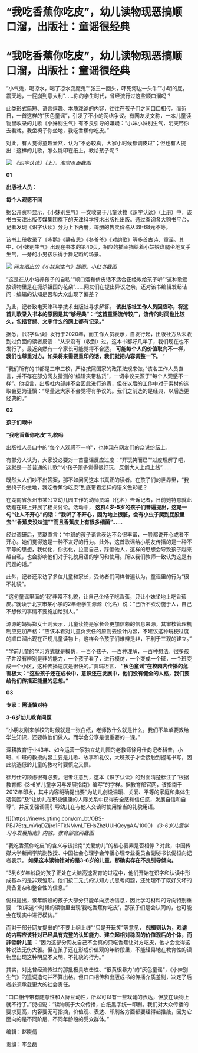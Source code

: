 # “我吃香蕉你吃皮”，幼儿读物现恶搞顺口溜，出版社：童谣很经典

# “我吃香蕉你吃皮”，幼儿读物现恶搞顺口溜，出版社：童谣很经典

“小气鬼，喝凉水，喝了凉水变魔鬼”“张三一回头，吓死河边一头牛”“小明的屁，震天地，一屁崩到意大利”……你的学生时代，曾经流行过这些顺口溜吗？

此类形式简短、语言逗趣、本质戏谑的内容，往往在孩子们之间口口相传。而近日，一首这样的“灰色童谣”，引发了不小的网络争议。有网友发文称，一本儿童读物里收录的儿歌《小妹别生气》有不良引导的嫌疑：“小妹小妹别生气，明天带你去看戏。我坐椅子你坐地，我吃香蕉你吃皮。”

对此，有人觉得童趣盎然，认为“不必较真，大家小时候都调皮过”；但也有人提出：这样的儿歌，怎么能印在纸上，教给孩子呢？

![](https://inews.gtimg.com/om_bt/Ooij7oCuLZoaRkLWj3dySu4tVltMLnZ95JIgNSW0AoQGAAA/1000)
_《识字认读》（上）。淘宝页面截图_

**01**

**出版社人员：**

**每个人观感不同**

据公开资料显示，《小妹别生气》一文收录于儿童读物《识字认读》（上册）中，该书由天津出版传媒集团旗下的天津科学技术出版社出版。通过查询各大购书平台，记者发现《识字认读》分为上下两册，每册的售卖价格从39-68元不等。

该书上册收录了《咏鹅》《静夜思》《冬爷爷》《对韵歌》等多首古诗、童谣。其中，《小妹别生气》出现在书本的第40页，相应的插画描绘着小姑娘盘腿坐地叉手生气，一旁的小男孩乐得手舞足蹈的场景。

![](https://inews.gtimg.com/om_bt/OGV5KBnunQsjCRvVRll2yVXwkUE5H6UvKsPFfqrdaK2uQAA/1000)
_网友晒出的《小妹别生气》插图。小红书截图_

“这是在从小培养孩子的自私”“顺口溜和俏皮话不适合正经教给孩子听”“这种歌谣放读物里是在扼杀祖国的花朵”……网友们在提出异议之余，还对该书编辑发起诘问：编辑的认知是否和大众出现了偏差？

为此，记者致电天津科学技术出版社寻求解答。
**该出版社工作人员回应称，将这首儿歌录入书本的原因是其“够经典”：“这首童谣流传较广，流传的时间也比较久，包括音频、文字什么的网上都有记录。”**

据悉，《识字认读》发行于2020年，而工作人员表示，自发行起，出版社方从未收到过负面的读者反馈：“从来没有（收到）过。这本书都好几年了，我们现在也不发行了。最近突然有一个家长可能觉得不合适。
**可能每个人的价值取向不一样，我们也尊重对方。如果将来需要重印的话，我们就把内容调整一下。** ”

“我们所有的书都是三审三校，严格按照国家的政策法规来做。”该名工作人员直言，并不存在部分网友猜测的“编辑夹带私货”，一切争议来源于“每个人观感不一样”。他坦言，出版社内部并不会因此进行追责，但在以后的工作中对于素材的选取会更为谨慎：“尽量选大家不会觉得有争议的。我们之前选的是经典，以后选更经典的。”

**02**

**孩子们眼中**

**“我吃香蕉你吃皮”礼貌吗**

出版社人员口中的“每个人观感不一样”，也体现在网友们的众说纷纭上。

有部分人认为，大家没必要对一首童谣反应过度：“开玩笑而已”“过度理解了吧，这就是一首普通的儿歌”“小孩子顶多觉得很好玩，反倒大人上纲上线”……

既然大人们吵不出答案，那不如问问这本书真正的读者。在孩子们的世界里，“我坐椅子你坐地，我吃香蕉你吃皮”到底带着怎样的语义色彩呢？

在湖南省永州市某公立幼儿园工作的幼师贾璐（化名）告诉记者，日前她特意就此话题在班上开展了相关讨论。活动中，
**这群4岁-5岁的孩子们普遍提出，这是一句“让人不开心”的话：“我听了不开心，因为地上很脏，会有小虫子爬到屁股里去”“香蕉皮没味道”“而且香蕉皮上有很多细菌”……**

经过调研后，贾璐直言：“中班的孩子语言表达不会很丰富，一般都说开心或者不开心。她们觉得这是一种不友好的行为。此外，这首歌谣给小朋友传播的是一种不平等的思想，我优化，你劣化，拉高自己，踩低他人，这样的思想会导致孩子越来越自私，也会影响他们对于礼貌用语的学习和使用。所以我们教师一致认为这是有问题的话。”

此外，记者还采访了多位儿童和家长，受访者们同样普遍认为，童谣里的行为“很不礼貌”。

“这句童谣里面的‘我’非常不礼貌，让自己坐椅子吃香蕉，只让小妹坐地上吃香蕉皮。”就读于北京市某小学的2年级学生源源（化名）说：“己所不欲勿施于人，自己不想做的事情不要施加给别人。”

源源的妈妈郑女士则表示，儿童读物是家长会更加信赖的信息来源，其审核管理机制应更加严格：“应该本着对儿童负责任的原则去设计内容，不建议这种玩梗过度的顺口溜出现在正规儿童读物上，这样会令孩子们难辨是非，不利于三观的建立。”

“学前儿童的学习方式就是模仿，一百个孩子，一百种理解，一百种想法。很多孩子并没有辨别是非的能力，一个孩子看了，进行模仿，一个变成一个班，一个班变成一个小区，这种传播速度是很快的。”贾璐坦言，
**“灰色童谣”在校园内传播的危害极大：“这些孩子还在成长中，意识还在发展中，他们没有健全的人格，我们要给他们传播正能量的思想。”**

**03**

**专家：需谨慎对待**

**3-6岁幼儿教育问题**

“小朋友刚来学校的时候就是一张白纸，老师教什么就是什么。我们不单单要教给学生知识，还要教他们做人。而学会分享是很重要的一课。”

深耕教育行业43年、如今运营一家独立幼儿园的老教师徐月仕向记者科普，小班、中班的教授内容主要是儿歌、故事和礼仪，大班孩子才会接触到握笔书写，因此挑选低龄儿童的教材时要慎之又慎。

徐月仕的顾虑很有必要。记者注意到，这本《识字认读》的封面清楚标注了“根据教育部《3-6岁儿童学习与发展指南》编写”的字样。据教育部官网，该指南于2012年印发，其中内容明确提出要“为幼儿创设温暖、关爱、平等的家庭和集体生活氛围”及“让幼儿在积极健康的人际关系中获得安全感和信任感，发展自信和自尊”，并反复强调需引导幼儿在与他人交谈时使用恰当的礼貌用语。

![](https://inews.gtimg.com/om_bt/OBS-
PEJ76tq_mViqDZljrc1FTkNMvnLTEHsZhzUUHQcygAA/1000) _《3-6岁儿童学习与发展指南》内容。教育部官网截图_

“我吃香蕉你吃皮”的含义与该指南“关爱幼儿”的核心要素是否相悖？对此，中国传媒大学新闻学院副教授、中国社会心理学会传播心理专业委员会副秘书长倪桓向记者表示，
**如果这本读物针对的是3-6岁的儿童，那确实存在不良引导倾向。**

“3到6岁年龄段的孩子正处在大脑高速发育的过程中，他们开始在识字和认读中形成基本的是非观雏形。他们按二元式的认知方式思考问题，还处理不了既好又坏的具备复杂和整合性的信息。”

倪桓提出，该年龄段的孩子大部分只能单向接收信息，因此学习材料的导向特别重要：“如果这个时候的读物里出现‘我吃香蕉你吃皮’，那孩子们是会认同的，也可能会在现实中进行模仿。”

而对于部分网友提出的“不要上纲上线”“只是开玩笑”等意见，
**倪桓则认为，戏谑的内容应该针对已经具有完整的认知能力、建立起相对稳固的价值观后的个体，而非低龄儿童**
：“因为这部分网友自己不会真的只吃香蕉让对方吃皮，他才会觉得这种说法无伤大雅。但在孩子还在形成价值观的年龄段里，不能轻易地在教育性的读物里出现这种明显不文明、不礼貌的行为。”

其实，对比曾经流传过的那批极具攻击性、“很黄很暴力”的“灰色童谣”，《小妹别生气》的遣词造句并不算出格。但口口相传和出版成书的传播介质差别，决定了后者必须承载更大的社会责任。

“口口相传带有随意性和人际互动性，所以可以有一些戏谑的表达，但放在读物上就不行了。”倪桓说：“读物属于大众传播，白纸黑字统一印刷。我们对大众传播的要求更高，内容要无可指摘，价值观、表达、印刷各方面都要经得起推敲，因为它面向的是不同阶层、不同年龄段的受众群体。”

编辑：赵晓倩

责编：李金磊

